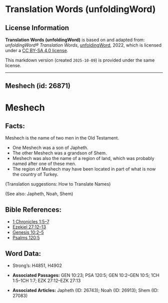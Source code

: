 # Translation Words (unfoldingWord)

## License Information

**Translation Words (unfoldingWord)** is based on and adapted from: _unfoldingWord® Translation Words_, [unfoldingWord](https://unfoldingword.org/utw), 2022, which is licensed under a [CC BY-SA 4.0 license](https://creativecommons.org/licenses/by-sa/4.0/legalcode.en).

This markdown version (created `2025-10-09`) is provided under the same license.



--------------------------------

## Meshech (id: 26871)

Meshech
=======

Facts:
------

Meshech is the name of two men in the Old Testament.

* One Meshech was a son of Japheth.
* The other Meshech was a grandson of Shem.
* Meshech was also the name of a region of land, which was probably named after one of these men.
* The region of Meshech may have been located in part of what is now the country of Turkey.

(Translation suggestions: How to Translate Names)

(See also: Japheth, Noah, Shem)

Bible References:
-----------------

* [1 Chronicles 1:5–7](https://ref.ly/1Chr1:5-1Chr1:7)
* [Ezekiel 27:12–13](https://ref.ly/Ezek27:12-Ezek27:13)
* [Genesis 10:2–5](https://ref.ly/Gen10:2-Gen10:5)
* [Psalms 120:5](https://ref.ly/Ps120:5)

Word Data:
----------

* Strong’s: H4851, H4902

* **Associated Passages:** GEN 10:23; PSA 120:5; GEN 10:2–GEN 10:5; 1CH 1:5–1CH 1:7; EZK 27:12–EZK 27:13
* **Associated Articles:** Japheth (ID: 26743); Noah (ID: 26913); Shem (ID: 27083)

